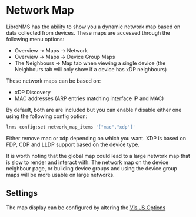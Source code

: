 # Network Map

LibreNMS has the ability to show you a dynamic network map based on
data collected from devices.  These maps are accessed through the
following menu options:

 - Overview -> Maps -> Network
 - Overview -> Maps -> Device Group Maps
 - The Neighbours -> Map tab when viewing a single device
   (the Neighbours tab will only show if a device has xDP neighbours)

These network maps can be based on:

- xDP Discovery
- MAC addresses (ARP entries matching interface IP and MAC)

By default, both are are included but you can enable / disable either
one using the following config option:

```bash
lnms config:set network_map_items '["mac","xdp"]'
```

Either remove mac or xdp depending on which you want.
XDP is based on FDP, CDP and LLDP support based on the device type.

It is worth noting that the global map could lead to a large network
map that is slow to render and interact with. The network map on the
device neighbour page, or building device groups and using the device
group maps will be more usable on large networks.

## Settings
The map display can be configured by altering the [Vis JS Options](VisJS-Config.md)

